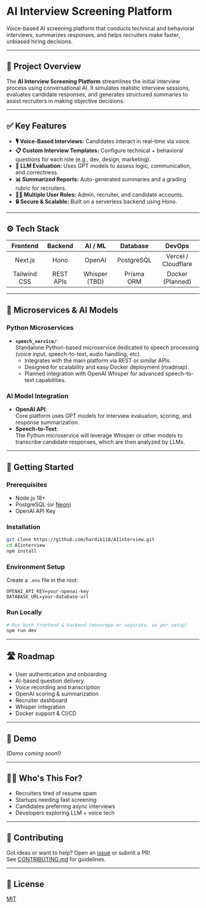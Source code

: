 # AI Interview Screening Platform

Voice-based AI screening platform that conducts technical and behavioral interviews, summarizes responses, and helps recruiters make faster, unbiased hiring decisions.

---

## 🎯 Project Overview

The **AI Interview Screening Platform** streamlines the initial interview process using conversational AI. It simulates realistic interview sessions, evaluates candidate responses, and generates structured summaries to assist recruiters in making objective decisions.

---

## ✅ Key Features

- **🎙️ Voice-Based Interviews:** Candidates interact in real-time via voice.
- **📋 Custom Interview Templates:** Configure technical + behavioral questions for each role (e.g., dev, design, marketing).
- **🤖 LLM Evaluation:** Uses GPT models to assess logic, communication, and correctness.
- **📊 Summarized Reports:** Auto-generated summaries and a grading rubric for recruiters.
- **🧑‍💼 Multiple User Roles:** Admin, recruiter, and candidate accounts.
- **🔒 Secure & Scalable:** Built on a serverless backend using Hono.

---

## ⚙️ Tech Stack

| Frontend        | Backend           | AI / ML     | Database     | DevOps                   |
|:---------------:|:----------------:|:-----------:|:------------:|:------------------------:|
| Next.js         | Hono             | OpenAI      | PostgreSQL   | Vercel / Cloudflare      |
| Tailwind CSS    | REST APIs        | Whisper (TBD)| Prisma ORM   | Docker (Planned)         |

---

## 🧩 Microservices & AI Models

### Python Microservices

- **`speech_service/`**:  
  Standalone Python-based microservice dedicated to speech processing (voice input, speech-to-text, audio handling, etc).
  - Integrates with the main platform via REST or similar APIs.
  - Designed for scalability and easy Docker deployment (roadmap).
  - Planned integration with OpenAI Whisper for advanced speech-to-text capabilities.

### AI Model Integration

- **OpenAI API**:  
  Core platform uses GPT models for interview evaluation, scoring, and response summarization.
- **Speech-to-Text**:  
  The Python microservice will leverage Whisper or other models to transcribe candidate responses, which are then analyzed by LLMs.

---

## 🚀 Getting Started

### Prerequisites

- Node.js 18+
- PostgreSQL (or [Neon](https://neon.tech))
- OpenAI API Key

### Installation

```bash
git clone https://github.com/hardik118/AIinterview.git
cd AIinterview
npm install
```

### Environment Setup

Create a `.env` file in the root:

```env
OPENAI_API_KEY=your-openai-key
DATABASE_URL=your-database-url
```

### Run Locally

```bash
# Run both frontend & backend (monorepo or separate, as per setup)
npm run dev
```

---

## 🛣️ Roadmap

- User authentication and onboarding
- AI-based question delivery
- Voice recording and transcription
- OpenAI scoring & summarization
- Recruiter dashboard
- Whisper integration
- Docker support & CI/CD

---

## 📸 Demo

*(Demo coming soon!)*

---

## 🙋‍♂️ Who's This For?

- Recruiters tired of resume spam
- Startups needing fast screening
- Candidates preferring async interviews
- Developers exploring LLM + voice tech

---

## 🤝 Contributing

Got ideas or want to help? Open an [issue](https://github.com/hardik118/AIinterview/issues) or submit a PR!  
See [CONTRIBUTING.md](./CONTRIBUTING.md) for guidelines.

---

## 📄 License

[MIT](./LICENSE)
